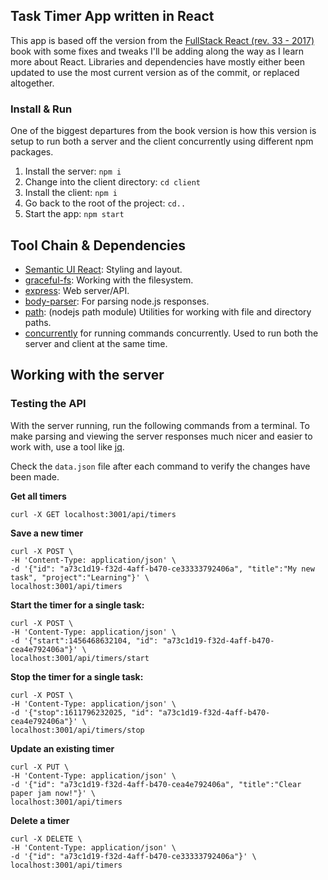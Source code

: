 ## Task Timer App written in React

This app is based off the version from the [FullStack React (rev. 33 - 2017)](https://www.newline.co/fullstack-react/) book with some fixes and tweaks I'll be adding along the way as I learn more about React. Libraries and dependencies have mostly either been updated to use the most current version as of the commit, or replaced altogether. 

### Install & Run
One of the biggest departures from the book version is how this version is setup to run both a server and the client concurrently using different npm packages. 

1. Install the server: `npm i`
2. Change into the client directory: `cd client`
3. Install the client: `npm i`
4. Go back to the root of the project: `cd..`
5. Start the app: `npm start`

## Tool Chain & Dependencies

- [Semantic UI React](https://react.semantic-ui.com/usage): Styling and layout.
- [graceful-fs](https://www.npmjs.com/package/graceful-fs): Working with the filesystem.
- [express](http://expressjs.com/): Web server/API.
- [body-parser](https://www.npmjs.com/package/body-parser): For parsing node.js responses. 
- [path](https://www.npmjs.com/package/path): (nodejs path module) Utilities for working with file and directory paths. 
- [concurrently](https://www.npmjs.com/package/concurrently) for running commands concurrently. Used to run both the server and client at the same time. 

## Working with the server

### Testing the API
With the server running, run the following commands from a terminal. To make parsing and viewing the server responses much nicer and easier to work with, use a tool like [jq](https://stedolan.github.io/jq/). 

Check the `data.json` file after each command to verify the changes have been made.

**Get all timers**
```
curl -X GET localhost:3001/api/timers
```

**Save a new timer**
```
curl -X POST \
-H 'Content-Type: application/json' \
-d '{"id": "a73c1d19-f32d-4aff-b470-ce33333792406a", "title":"My new task", "project":"Learning"}' \
localhost:3001/api/timers
```

**Start the timer for a single task:**
```
curl -X POST \
-H 'Content-Type: application/json' \
-d '{"start":1456468632104, "id": "a73c1d19-f32d-4aff-b470-cea4e792406a"}' \
localhost:3001/api/timers/start
```

**Stop the timer for a single task:**
```
curl -X POST \
-H 'Content-Type: application/json' \
-d '{"stop":1611796232025, "id": "a73c1d19-f32d-4aff-b470-cea4e792406a"}' \
localhost:3001/api/timers/stop
```

**Update an existing timer**
```
curl -X PUT \
-H 'Content-Type: application/json' \
-d '{"id": "a73c1d19-f32d-4aff-b470-cea4e792406a", "title":"Clear paper jam now!"}' \
localhost:3001/api/timers
```

**Delete a timer**
```
curl -X DELETE \
-H 'Content-Type: application/json' \
-d '{"id": "a73c1d19-f32d-4aff-b470-ce33333792406a"}' \
localhost:3001/api/timers
```